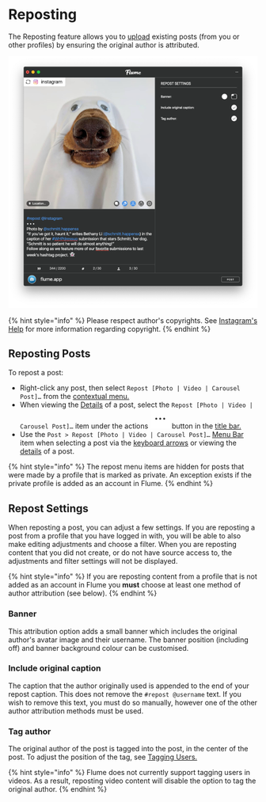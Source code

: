 # Reposting

The Reposting feature allows you to [upload](upload.md) existing posts \(from you or other profiles\) by ensuring the original author is attributed.

![](../.gitbook/assets/reposting%20%281%29.png)

{% hint style="info" %}
Please respect author's copyrights. See [Instagram's Help](https://help.instagram.com/126382350847838) for more information regarding copyright.
{% endhint %}

## Reposting Posts

To repost a post:

* Right-click any post, then select `Repost [Photo | Video | Carousel Post]…` from the [contextual menu.](../misc/glossary.md#contextual-menu)
* When viewing the [Details](detailview.md) of a post, select the `Repost [Photo | Video | Carousel Post]…` item under the actions ![](../.gitbook/assets/actions-menu.png) button in the [title bar.](../misc/glossary.md#title-bar)
* Use the `Post > Repost [Photo | Video | Carousel Post]…` [Menu Bar](../misc/glossary.md#menu-bar) item when selecting a post via the [keyboard arrows](../misc/keyboard-shortcuts.md) or viewing the [details](detailview.md) of a post.

{% hint style="info" %}
The repost menu items are hidden for posts that were made by a profile that is marked as private. An exception exists if the private profile is added as an account in Flume.
{% endhint %}

## Repost Settings

When reposting a post, you can adjust a few settings. If you are reposting a post from a profile that you have logged in with, you will be able to also make editing adjustments and choose a filter. When you are reposting content that you did not create, or do not have source access to, the adjustments and filter settings will not be displayed.

{% hint style="info" %}
If you are reposting content from a profile that is not added as an account in Flume you **must** choose at least one method of author attribution \(see below\).
{% endhint %}

### Banner

This attribution option adds a small banner which includes the original author's avatar image and their username. The banner position \(including off\) and banner background colour can be customised.

### Include original caption

The caption that the author originally used is appended to the end of your repost caption. This does not remove the `#repost @username` text. If you wish to remove this text, you must do so manually, however one of the other author attribution methods must be used.

### Tag author

The original author of the post is tagged into the post, in the center of the post. To adjust the position of the tag, see [Tagging Users.](upload.md#tagged-users)

{% hint style="info" %}
Flume does not currently support tagging users in videos. As a result, reposting video content will disable the option to tag the original author.
{% endhint %}

